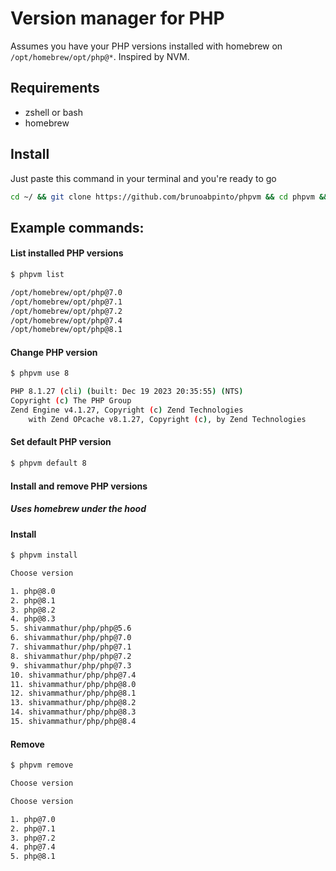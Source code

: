 #  Version manager for PHP

Assumes you have your PHP versions installed with homebrew on ```/opt/homebrew/opt/php@*```.
Inspired by NVM.

## Requirements

 - zshell or bash
 - homebrew

## Install

Just paste this command in your terminal and you're ready to go

```bash
cd ~/ && git clone https://github.com/brunoabpinto/phpvm && cd phpvm && ./install.sh
```

## Example commands:

#### List installed PHP versions
```bash
$ phpvm list

/opt/homebrew/opt/php@7.0
/opt/homebrew/opt/php@7.1
/opt/homebrew/opt/php@7.2
/opt/homebrew/opt/php@7.4
/opt/homebrew/opt/php@8.1
```

#### Change PHP version
```bash
$ phpvm use 8

PHP 8.1.27 (cli) (built: Dec 19 2023 20:35:55) (NTS)
Copyright (c) The PHP Group
Zend Engine v4.1.27, Copyright (c) Zend Technologies
    with Zend OPcache v8.1.27, Copyright (c), by Zend Technologies
```

#### Set default PHP version
```bash
$ phpvm default 8
```

#### Install and remove PHP versions
##### Uses homebrew under the hood

#### Install
```bash
$ phpvm install

Choose version

1. php@8.0
2. php@8.1
3. php@8.2
4. php@8.3
5. shivammathur/php/php@5.6
6. shivammathur/php/php@7.0
7. shivammathur/php/php@7.1
8. shivammathur/php/php@7.2
9. shivammathur/php/php@7.3
10. shivammathur/php/php@7.4
11. shivammathur/php/php@8.0
12. shivammathur/php/php@8.1
13. shivammathur/php/php@8.2
14. shivammathur/php/php@8.3
15. shivammathur/php/php@8.4
```
#### Remove
```bash
$ phpvm remove

Choose version

Choose version

1. php@7.0
2. php@7.1
3. php@7.2
4. php@7.4
5. php@8.1
```